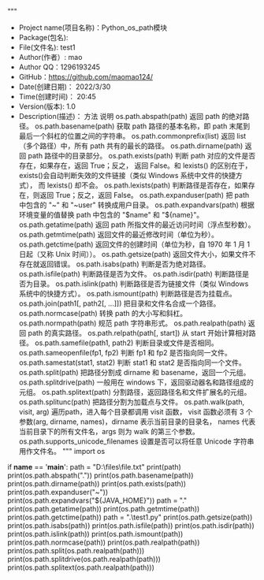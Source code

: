 """
 * Project name(项目名称)：Python_os_path模块
 * Package(包名): 
 * File(文件名): test1
 * Author(作者）: mao
 * Author QQ：1296193245
 * GitHub：https://github.com/maomao124/
 * Date(创建日期)： 2022/3/30 
 * Time(创建时间)： 20:45
 * Version(版本): 1.0
 * Description(描述)：
 方法	                说明
 os.path.abspath(path)	返回 path 的绝对路径。
 os.path.basename(path)	获取 path 路径的基本名称，即 path 末尾到最后一个斜杠的位置之间的字符串。
 os.path.commonprefix(list)	返回 list（多个路径）中，所有 path 共有的最长的路径。
 os.path.dirname(path)	返回 path 路径中的目录部分。
 os.path.exists(path)	判断 path 对应的文件是否存在，如果存在，返回 True；反之，
                        返回 False。和 lexists() 的区别在于，exists()会自动判断失效的文件链接（类似 Windows 系统中文件的快捷方式），
                        而 lexists() 却不会。
 os.path.lexists(path)	判断路径是否存在，如果存在，则返回 True；反之，返回 False。
 os.path.expanduser(path)	把 path 中包含的 "~" 和 "~user" 转换成用户目录。
 os.path.expandvars(path)	根据环境变量的值替换 path 中包含的 "$name" 和 "${name}"。
 os.path.getatime(path)	返回 path 所指文件的最近访问时间（浮点型秒数）。
 os.path.getmtime(path)	返回文件的最近修改时间（单位为秒）。
 os.path.getctime(path)	返回文件的创建时间（单位为秒，自 1970 年 1 月 1 日起（又称 Unix 时间））。
 os.path.getsize(path)	返回文件大小，如果文件不存在就返回错误。
 os.path.isabs(path)	判断是否为绝对路径。
 os.path.isfile(path)	判断路径是否为文件。
 os.path.isdir(path)	判断路径是否为目录。
 os.path.islink(path)	判断路径是否为链接文件（类似 Windows 系统中的快捷方式）。
 os.path.ismount(path)	判断路径是否为挂载点。
 os.path.join(path1[, path2[, ...]])	把目录和文件名合成一个路径。
 os.path.normcase(path)	转换 path 的大小写和斜杠。
 os.path.normpath(path)	规范 path 字符串形式。
 os.path.realpath(path)	返回 path 的真实路径。
 os.path.relpath(path[, start])	从 start 开始计算相对路径。
 os.path.samefile(path1, path2)	判断目录或文件是否相同。
 os.path.sameopenfile(fp1, fp2)	判断 fp1 和 fp2 是否指向同一文件。
 os.path.samestat(stat1, stat2)	判断 stat1 和 stat2 是否指向同一个文件。
 os.path.split(path)	把路径分割成 dirname 和 basename，返回一个元组。
 os.path.splitdrive(path)	一般用在 windows 下，返回驱动器名和路径组成的元组。
 os.path.splitext(path)	分割路径，返回路径名和文件扩展名的元组。
 os.path.splitunc(path)	把路径分割为加载点与文件。
 os.path.walk(path, visit, arg)	遍历path，进入每个目录都调用 visit 函数，
        visit 函数必须有 3 个参数(arg, dirname, names)，dirname 表示当前目录的目录名，
        names 代表当前目录下的所有文件名，args 则为 walk 的第三个参数。
 os.path.supports_unicode_filenames	设置是否可以将任意 Unicode 字符串用作文件名。
  """
 import os

if __name__ == '__main__':
    path = "D:\\files\\file.txt"
    print(path)
    print(os.path.abspath("."))
    print(os.path.basename(path))
    print(os.path.dirname(path))
    print(os.path.exists(path))
    print(os.path.expanduser("~"))
    print(os.path.expandvars("${JAVA_HOME}"))
    path = "."
    print(os.path.getatime(path))
    print(os.path.getmtime(path))
    print(os.path.getctime(path))
    path = ".\\test1.py"
    print(os.path.getsize(path))
    print(os.path.isabs(path))
    print(os.path.isfile(path))
    print(os.path.isdir(path))
    print(os.path.islink(path))
    print(os.path.ismount(path))
    print(os.path.normcase(path))
    print(os.path.realpath(path))
    print(os.path.split(os.path.realpath(path)))
    print(os.path.splitdrive(os.path.realpath(path)))
    print(os.path.splitext(os.path.realpath(path)))